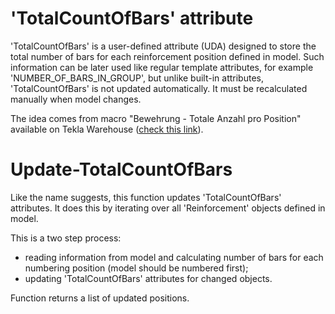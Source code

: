 # 'TotalCountOfBars' attribute

'TotalCountOfBars' is a user-defined attribute (UDA) designed to store
the total number of bars for each reinforcement position defined in model.
Such information can be later used like regular template attributes,
for example 'NUMBER_OF_BARS_IN_GROUP', but unlike built-in attributes,
'TotalCountOfBars' is not updated automatically. It must be recalculated
manually when model changes.

The idea comes from macro "Bewehrung - Totale Anzahl pro Position" available
on Tekla Warehouse ([check this link](https://warehouse.tekla.com/#/catalog/details/e0d05391-241a-40cc-8c5f-01249b45a455)).

# Update-TotalCountOfBars
Like the name suggests, this function updates 'TotalCountOfBars' attributes.
It does this by iterating over all 'Reinforcement' objects defined in model.

This is a two step process:
- reading information from model and calculating number of bars for each
  numbering position (model should be numbered first);
- updating 'TotalCountOfBars' attributes for changed objects.

Function returns a list of updated positions.
